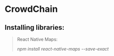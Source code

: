 # CrowdChain


## Installing libraries:

>React Native Maps:
>
>*npm install react-native-maps --save-exact*
